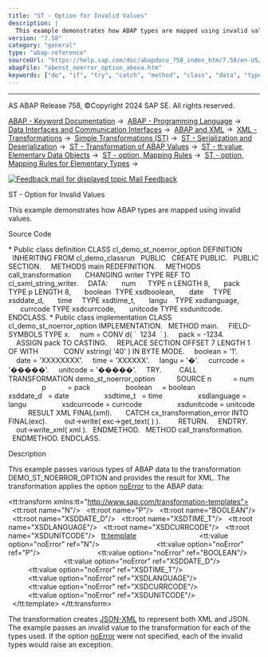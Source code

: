 ```yaml
---
title: "ST - Option for Invalid Values"
description: |
  This example demonstrates how ABAP types are mapped using invalid values. Source Code  Public class definition CLASS cl_demo_st_noerror_option DEFINITION INHERITING FROM cl_demo_classrun PUBLIC CREATE PUBLIC. PUBLIC SECTION. METHODS main REDEFINITION. METHODS call_transformation CHANGING wr
version: "7.58"
category: "general"
type: "abap-reference"
sourceUrl: "https://help.sap.com/doc/abapdocu_758_index_htm/7.58/en-US/abenst_noerror_option_abexa.htm"
abapFile: "abenst_noerror_option_abexa.htm"
keywords: ["do", "if", "try", "catch", "method", "class", "data", "types", "abenst", "noerror", "option", "abexa"]
---
```


* * *

AS ABAP Release 758, ©Copyright 2024 SAP SE. All rights reserved.

[ABAP - Keyword Documentation](https://help.sap.com/doc/abapdocu_758_index_htm/7.58/en-US/abenabap.htm) →  [ABAP - Programming Language](https://help.sap.com/doc/abapdocu_758_index_htm/7.58/en-US/abenabap_reference.htm) →  [Data Interfaces and Communication Interfaces](https://help.sap.com/doc/abapdocu_758_index_htm/7.58/en-US/abenabap_data_communication.htm) →  [ABAP and XML](https://help.sap.com/doc/abapdocu_758_index_htm/7.58/en-US/abenabap_xml.htm) →  [XML - Transformations](https://help.sap.com/doc/abapdocu_758_index_htm/7.58/en-US/abenabap_xml_trafos.htm) →  [Simple Transformations (ST)](https://help.sap.com/doc/abapdocu_758_index_htm/7.58/en-US/abenabap_st.htm) →  [ST - Serialization and Deserialization](https://help.sap.com/doc/abapdocu_758_index_htm/7.58/en-US/abenst_serial_deserial.htm) →  [ST - Transformation of ABAP Values](https://help.sap.com/doc/abapdocu_758_index_htm/7.58/en-US/abenst_abap_values.htm) →  [ST - tt:value, Elementary Data Objects](https://help.sap.com/doc/abapdocu_758_index_htm/7.58/en-US/abenst_tt_value_elementary.htm) →  [ST - option, Mapping Rules](https://help.sap.com/doc/abapdocu_758_index_htm/7.58/en-US/abenst_option.htm) →  [ST - option, Mapping Rules for Elementary Types](https://help.sap.com/doc/abapdocu_758_index_htm/7.58/en-US/abenst_option_format.htm) → 

 [![](Mail.gif?object=Mail.gif "Feedback mail for displayed topic") Mail Feedback](mailto:f1_help@sap.com?subject=Feedback%20on%20ABAP%20Documentation&body=Document:%20ST%20-%20Option%20for%20Invalid%20Values%2C%20ABENST_NOERROR_OPTION_ABEXA%2C%20758%0D%0A%0D%0AError:%0D%0A%0D%0A%0D%0A%0D%0ASuggestion%20for%20improvement:)

ST - Option for Invalid Values

This example demonstrates how ABAP types are mapped using invalid values.

Source Code   

\* Public class definition
CLASS cl\_demo\_st\_noerror\_option DEFINITION
  INHERITING FROM cl\_demo\_classrun
  PUBLIC
  CREATE PUBLIC.
  PUBLIC SECTION.
    METHODS main REDEFINITION.
    METHODS call\_transformation
      CHANGING writer TYPE REF TO cl\_sxml\_string\_writer.
    DATA:
      num      TYPE n LENGTH 8,
      pack     TYPE p LENGTH 8,
      boolean  TYPE xsdboolean,
      date     TYPE xsddate\_d,
      time     TYPE xsdtime\_t,
      langu    TYPE xsdlanguage,
      currcode TYPE xsdcurrcode,
      unitcode TYPE xsdunitcode.
ENDCLASS.
\* Public class implementation
CLASS cl\_demo\_st\_noerror\_option IMPLEMENTATION.
  METHOD main.
    FIELD-SYMBOLS <hex> TYPE x.
    num = CONV d( \`  1234  \` ).
    pack = -1234.
    ASSIGN pack TO <hex> CASTING.
    REPLACE SECTION OFFSET 7 LENGTH 1 OF <hex> WITH
            CONV xstring( '40' ) IN BYTE MODE.
    boolean = '1'.
    date = 'XXXXXXXX'.
    time = 'XXXXXX'.
    langu = '�'.
    currcode = '�����'.
    unitcode = '�����'.
    TRY.
        CALL TRANSFORMATION demo\_st\_noerror\_option
          SOURCE n           = num
                 p           = pack
                 boolean     = boolean
                 xsddate\_d   = date
                 xsdtime\_t   = time
                 xsdlanguage = langu
                 xsdcurrcode = currcode
                 xsdunitcode = unitcode
          RESULT XML FINAL(xml).
      CATCH cx\_transformation\_error INTO FINAL(exc).
        out->write( exc->get\_text( ) ).
        RETURN.
    ENDTRY.
    out->write\_xml( xml ).
  ENDMETHOD.
  METHOD call\_transformation.
  ENDMETHOD.
ENDCLASS.

Description   

This example passes various types of ABAP data to the transformation DEMO\_ST\_NOERROR\_OPTION and provides the result for XML. The transformation applies the option [noError](https://help.sap.com/doc/abapdocu_758_index_htm/7.58/en-US/abenst_option_format.htm) to the ABAP data:

<?sap.transform simple?>
<tt:transform xmlns:tt="http://www.sap.com/transformation-templates">
  <tt:root name="N"/>
  <tt:root name="P"/>
  <tt:root name="BOOLEAN"/>
  <tt:root name="XSDDATE\_D"/>
  <tt:root name="XSDTIME\_T"/>
  <tt:root name="XSDLANGUAGE"/>
  <tt:root name="XSDCURRCODE"/>
  <tt:root name="XSDUNITCODE"/>
  <tt:template>
    <array>
      <object>
        <str name="n">
          <tt:value option="noError" ref="N"/>
        </str>
        <str name="p">
          <tt:value option="noError" ref="P"/>
        </str>
        <bool name="boolean">
          <tt:value option="noError" ref="BOOLEAN"/>
        </bool>
        <str name="xsddate\_d">
          <tt:value option="noError" ref="XSDDATE\_D"/>
        </str>
        <str name="xsdtime\_t">
          <tt:value option="noError" ref="XSDTIME\_T"/>
        </str>
        <str name="xsdlanguage">
          <tt:value option="noError" ref="XSDLANGUAGE"/>
        </str>
        <str name="xsdcurrcode">
          <tt:value option="noError" ref="XSDCURRCODE"/>
        </str>
        <str name="xsdunitcode">
          <tt:value option="noError" ref="XSDUNITCODE"/>
        </str>
      </object>
    </array>
  </tt:template>
</tt:transform>

The transformation creates [JSON-XML](https://help.sap.com/doc/abapdocu_758_index_htm/7.58/en-US/abenjson_xml_glosry.htm "Glossary Entry") to represent both XML and JSON. The example passes an invalid value to the transformation for each of the types used. If the option [noError](https://help.sap.com/doc/abapdocu_758_index_htm/7.58/en-US/abenst_option_format.htm) were not specified, each of the invalid types would raise an exception.